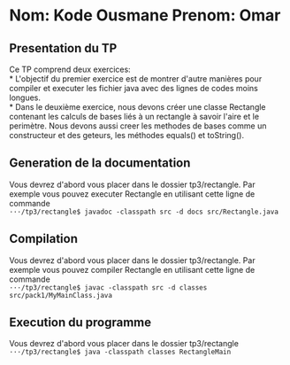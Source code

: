 # Nom: Kode Ousmane                                                Prenom: Omar

## Presentation du TP
Ce TP comprend deux exercices:  
      * L'objectif du premier exercice est de montrer d'autre manières pour compiler et executer les fichier java avec des lignes de codes moins longues.  
      * Dans le deuxième exercice, nous devons créer une classe Rectangle contenant les calculs de bases liés à un rectangle à savoir l'aire et le perimètre. Nous devons aussi creer les methodes de bases comme un constructeur et des geteurs, les méthodes equals() et toString().

## Generation de la documentation
Vous devrez d'abord vous placer dans le dossier tp3/rectangle. Par exemple vous pouvez executer Rectangle en utilisant cette ligne de commande  
``` ···/tp3/rectangle$ javadoc -classpath src -d docs src/Rectangle.java ```

## Compilation
Vous devrez d'abord vous placer dans le dossier tp3/rectangle. Par exemple vous pouvez compiler Rectangle en utilisant cette ligne de commande  
``` ···/tp3/rectangle$ javac -classpath src -d classes src/pack1/MyMainClass.java ```

## Execution du programme
Vous devrez d'abord vous placer dans le dossier tp3/rectangle  
``` ···/tp3/rectangle$ java -classpath classes RectangleMain ```
